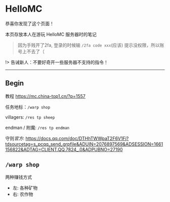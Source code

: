 # HelloMC

恭喜你发现了这个页面！

本页存放本人在游玩 HelloMC 服务器时的笔记

> 因为手贱开了2fa, 登录的时候输 `/2fa code xxx`(应该) 提示没权限，所以账号上不去了（

!> 告诫新人：不要好奇开一些服务器不支持的指令！

---

## Begin

教程 https://mc.china-top1.cn/?p=1557

任务地标：`/warp shop`

villagers: `/res tp sheep`

endman / 附魔: `/res tp endman`

守则*官方*: https://docs.qq.com/doc/DTHhTWWpaT2F6V1Fj?tdsourcetag=s_pcqq_send_grpfile&ADUIN=2076897569&ADSESSION=1661156822&ADTAG=CLIENT.QQ.7824_.0&ADPUBNO=27190

## `/warp shop`

两种赚钱方式

- 左: 各种矿物
- 右: 农作物